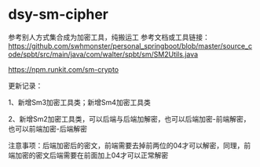 # dsy-sm-cipher

参考别人方式集合成为加密工具，纯搬运工 参考文档或工具链接：
https://github.com/swhmonster/personal_springboot/blob/master/source_code/spbt/src/main/java/com/walter/spbt/sm/SM2Utils.java

https://npm.runkit.com/sm-crypto

更新记录：

1、新增Sm3加密工具类；新增Sm4加密工具类

2、新增Sm2加密工具类，可以后端与后端加解密，也可以后端加密-前端解密，也可以前端加密-后端解密

注意事项：后端加密后的密文，前端需要去掉前两位的04才可以解密，同理，前端加密的密文后端需要在前面加上04才可以正常解密